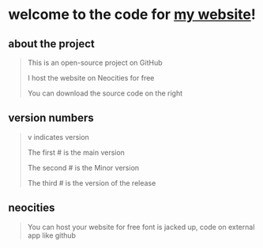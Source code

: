# welcome to the code for <a href=https://frenchfrysays.neocities.org/index>my website</a>!
## about the project
> This is an open-source project on GitHub
>
> I host the website on Neocities for free
>
> You can download the source code on the right
## version numbers
> v indicates version
>
> The first # is the main version
>
> The second # is the Minor version
>
> The third # is the version of the release
## neocities
> You can host your website for free
> font is jacked up, code on external app
> like github
